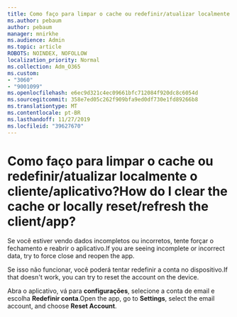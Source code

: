 ```yaml
---
title: Como faço para limpar o cache ou redefinir/atualizar localmente o cliente/aplicativo?
ms.author: pebaum
author: pebaum
manager: mnirkhe
ms.audience: Admin
ms.topic: article
ROBOTS: NOINDEX, NOFOLLOW
localization_priority: Normal
ms.collection: Adm_O365
ms.custom:
- "3060"
- "9001099"
ms.openlocfilehash: e6ec9d321c4ec09661bfc712084f920dc8c6054d
ms.sourcegitcommit: 358e7ed05c262f909bfa9ed0df730e1fd89266b8
ms.translationtype: MT
ms.contentlocale: pt-BR
ms.lasthandoff: 11/27/2019
ms.locfileid: "39627670"
---
```

# <a name="how-do-i-clear-the-cache-or-locally-resetrefresh-the-clientapp"></a><span data-ttu-id="ea753-102">Como faço para limpar o cache ou redefinir/atualizar localmente o cliente/aplicativo?</span><span class="sxs-lookup"><span data-stu-id="ea753-102">How do I clear the cache or locally reset/refresh the client/app?</span></span>

<span data-ttu-id="ea753-103">Se você estiver vendo dados incompletos ou incorretos, tente forçar o fechamento e reabrir o aplicativo.</span><span class="sxs-lookup"><span data-stu-id="ea753-103">If you are seeing incomplete or incorrect data, try to force close and reopen the app.</span></span>  

<span data-ttu-id="ea753-104">Se isso não funcionar, você poderá tentar redefinir a conta no dispositivo.</span><span class="sxs-lookup"><span data-stu-id="ea753-104">If that doesn't work, you can try to reset the account on the device.</span></span>
 
<span data-ttu-id="ea753-105">Abra o aplicativo, vá para **configurações**, selecione a conta de email e escolha **Redefinir conta**.</span><span class="sxs-lookup"><span data-stu-id="ea753-105">Open the app, go to **Settings**, select the email account, and choose **Reset Account**.</span></span>